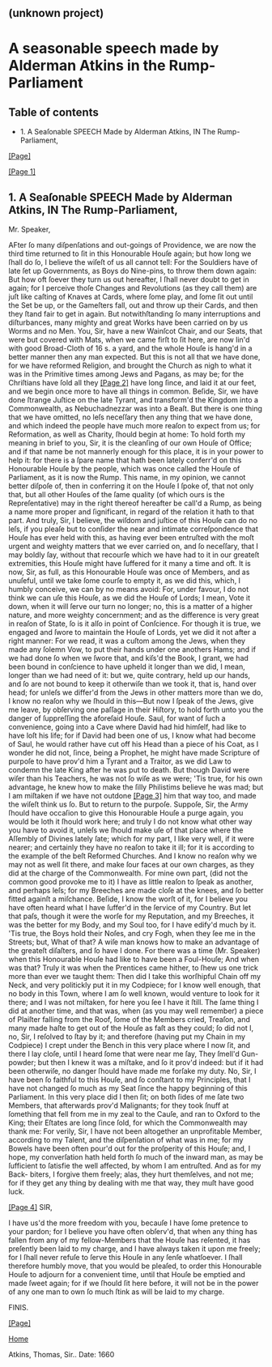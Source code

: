 ## (unknown project)

# A seasonable speech made by Alderman Atkins in the Rump-Parliament

## Table of contents

  * 1\. A Seaſonable SPEECH Made by Alderman Atkins, IN The Rump-Parliament,

[[Page]](http://eebo.chadwyck.com/downloadtiff?vid=45187&page=1)

[[Page 1]](http://eebo.chadwyck.com/downloadtiff?vid=45187&page=1)

## 1\. A Seaſonable SPEECH Made by Alderman Atkins, IN The Rump-Parliament,

Mr. Speaker,

AFter ſo many diſpenſations and out-goings of Providence, we are now the third
time returned to ſit in this Honourable Houſe again; but how long we ſhall do
ſo, I believe the wiſeſt of us all cannot tell: For the Souldiers have of late
ſet up Governments, as Boys do Nine-pins, to throw them down again: But how
oft ſoever they turn us out hereafter, I ſhall never doubt to get in again;
for I perceive thoſe Changes and Revolutions (as they call them) are juſt like
caſting of Knaves at Cards, where ſome play, and ſome ſit out until the Set be
up, or the Gameſters fall, out and throw up their Cards, and then they ſtand
fair to get in again. But notwithſtanding ſo many interruptions and
diſturbances, many mighty and great Works have been carried on by us Worms and
no Men. You, Sir, have a new Wainſcot Chair, and our Seats, that were but
covered with Mats, when we came firſt to ſit here, are now lin'd with good
Broad-Cloth of 16 s. a yard, and the whole Houſe is hang'd in a better manner
then any man expected. But this is not all that we have done, for we have
reformed Reli­gion, and brought the Church as nigh to what it was in the
Primitive times among Jews and Pagans, as may be; for the Chriſtians have ſold
all they [[Page 2]](http://eebo.chadwyck.com/downloadtiff?vid=45187&page=2)
have long ſince, and laid it at our feet, and we begin once more to have all
things in common. Beſide, Sir, we have done ſtrange Juſtice on the late
Tyrant, and transform'd the Kingdom into a Commonwealth, as Nebuchad­nezzar
was into a Beaſt. But there is one thing that we have omitted, no leſs
neceſſary then any thing that we have done, and which indeed the peo­ple have
much more reaſon to expect from us; for Reformation, as well as Charity,
ſhould begin at home: To hold forth my meaning in brief to you, Sir, it is the
cleanſing of our own Houſe of Office; and if that name be not mannerly enough
for this place, it is in your power to help it: for there is a ſpare name that
hath been lately conferr'd on this Honourable Houſe by the people, which was
once called the Houſe of Parliament, as it is now the Rump. This name, in my
opinion, we cannot better diſpoſe of, then in con­ferring it on the Houſe I
ſpoke of, that not only that, but all other Houſes of the ſame quality (of
which ours is the Repreſentative) may in the right thereof hereafter be call'd
a Rump, as being a name more proper and ſignifi­cant, in regard of the
relation it hath to that part. And truly, Sir, I believe, the wiſdom and
juſtice of this Houſe can do no leſs, if you pleaſe but to con­ſider the near
and intimate correſpondence that Houſe has ever held with this, as having ever
been entruſted with the moſt urgent and weighty matters that we ever carried
on, and ſo neceſſary, that I may boldly ſay, without that re­courſe which we
have had to it in our greateſt extremities, this Houſe might have ſuffered for
it many a time and oft. It is now, Sir, as full, as this Honourable Houſe was
once of Members, and as unuſeful, until we take ſome courſe to empty it, as we
did this, which, I humbly conceive, we can by no means avoid: For, under
favour, I do not think we can uſe this Houſe, as we did the Houſe of Lords; I
mean, Vote it down, when it will ſerve our turn no longer; no, this is a
matter of a higher nature, and more weighty con­cernment; and as the
difference is very great in reaſon of State, ſo is it alſo in point of
Conſcience. For though it is true, we engaged and ſwore to maintain the Houſe
of Lords, yet we did it not after a right manner: For we read, it was a cuſtom
among the Jews, when they made any ſolemn Vow, to put their hands under one
anothers Hams; and if we had done ſo when we ſwore that, and kiſs'd the Book,
I grant, we had been bound in conſcience to have upheld it longer than we did,
I mean, longer than we had need of it: but we, quite contrary, held up our
hands, and ſo are not bound to keep it otherwiſe than we took it, that is,
hand over head; for unleſs we differ'd from the Jews in other matters more
than we do, I know no reaſon why we ſhould in this—But now I ſpeak of the
Jews, give me leave, by obſerving one paſſage in their Hiſtory, to hold forth
unto you the danger of ſuppreſſing the aforeſaid Houſe. Saul, for want of ſuch
a convenience, going into a Cave where David had hid himſelf, had like to have
loſt his life; for if David had been one of us, I know what had become of
Saul, he would rather have cut off his Head than a piece of his Coat, as I
wonder he did not, ſince, being a Prophet, he might have made Scripture of
purpoſe to have prov'd him a Ty­rant and a Traitor, as we did Law to condemn
the late King after he was put to death. But though David were wiſer than his
Teachers, he was not ſo wiſe as we were; 'Tis true, for his own advantage, he
knew how to make the ſilly Philistims believe he was mad; but I am miſtaken if
we have not out­done [[Page
3]](http://eebo.chadwyck.com/downloadtiff?vid=45187&page=2) him that way too,
and made the wiſeſt think us ſo. But to return to the purpoſe. Suppoſe, Sir,
the Army ſhould have occaſion to give this Ho­nourable Houſe a purge again,
you would be loth it ſhould work here; and truly I do not know what other way
you have to avoid it, unleſs we ſhould make uſe of that place where the
Aſſembly of Divines lately ſate; which for my part, I like very well, if it
were nearer; and certainly they have no reaſon to take it ill; for it is
according to the example of the beſt Re­formed Churches. And I know no reaſon
why we may not as well ſit there, and make ſour faces at our own charges, as
they did at the charge of the Commonwealth. For mine own part, (did not the
common good provoke me to it) I have as little reaſon to ſpeak as another, and
perhaps leſs; for my Breeches are made cloſe at the knees, and ſo better
fitted againſt a miſ­chance. Beſide, I know the worſt of it, for I believe you
have often heard what I have ſuffer'd in the ſervice of my Country. But let
that paſs, though it were the worſe for my Reputation, and my Breeches, it was
the better for my Body, and my Soul too, for I have edify'd much by it. 'Tis
true, the Boys hold their Noſes, and cry Fogh, when they ſee me in the
Streets; but, What of that? A wiſe man knows how to make an advantage of the
greateſt diſaſters, and ſo have I done. For there was a time (Mr. Speaker)
when this Honourable Houſe had like to have been a Foul-Houſe; And when was
that? Truly it was when the Prentices came hither, to ſhew us one trick more
than ever we taught them: Then did I take this worſhipful Chain off my Neck,
and very politickly put it in my Codpiece; for I know well enough, that no
body in this Town, where I am ſo well known, would venture to look for it
there; and I was not miſtaken, for here you ſee I have it ſtill. The ſame
thing I did at another time, and that was, when (as you may well remember) a
piece of Plaiſter falling from the Roof, ſome of the Members cried, Treaſon,
and many made haſte to get out of the Houſe as faſt as they could; ſo did not
I, no, Sir, I reſolved to ſtay by it; and there­fore (having put my Chain in
my Codpiece) I crept under the Bench in this very place where I now ſit, and
there I lay cloſe, until I heard ſome that were near me ſay, They ſmell'd Gun-
powder; but then I knew it was a miſtake, and ſo it prov'd indeed: but if it
had been otherwiſe, no danger ſhould have made me forſake my duty. No, Sir, I
have been ſo faithful to this Houſe, and ſo conſtant to my Principles, that I
have not changed ſo much as my Seat ſince the happy beginning of this
Parliament. In this very place did I then ſit; on both ſides of me ſate two
Members, that afterwards prov'd Malignants; for they took ſnuff at ſomething
that fell from me in my zeal to the Cauſe, and ran to Oxford to the King;
their Eſtates are long ſince ſold, for which the Commonwealth may thank me:
For verily, Sir, I have not been altogether an unprofitable Member, according
to my Talent, and the diſpenſation of what was in me; for my Bowels have been
often pour'd out for the proſperity of this Houſe; and, I hope, my
converſation hath held forth ſo much of the inward man, as may be ſufficient
to ſatisfie the well affected, by whom I am entruſted. And as for my Back-
biters, I forgive them freely; alas, they hurt themſelves, and not me; for if
they get any thing by dealing with me that way, they muſt have good luck.

[[Page 4]](http://eebo.chadwyck.com/downloadtiff?vid=45187&page=3) SIR,

I have us'd the more freedom with you, becauſe I have ſome pretence to your
pardon; for I believe you have often obſerv'd, that when any thing has fallen
from any of my fellow-Members that the Houſe has reſented, it has preſently
been laid to my charge, and I have always taken it upon me freely; for I ſhall
never refuſe to ſerve this Houſe in any ſenſe whatſoever. I ſhall therefore
humbly move, that you would be pleaſed, to order this Honourable Houſe to
adjourn for a convenient time, until that Houſe be emptied and made ſweet
again; for if we ſhould ſit here before, it will not be in the power of any
one man to own ſo much ſtink as will be laid to my charge.

FINIS.

[[Page]](http://eebo.chadwyck.com/downloadtiff?vid=45187&page=3)

[Home](/)

Atkins, Thomas, Sir.. Date: 1660  

